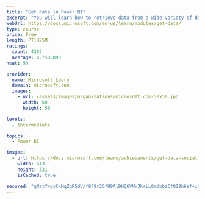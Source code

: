 ```yaml
---
title: "Get data in Power BI"
excerpt: "You will learn how to retrieve data from a wide variety of data sources, including Microsoft Excel, relational databases, and NoSQL data stores. You will also learn how to improve performance while retrieving data."
webUrl: https://docs.microsoft.com/en-us/learn/modules/get-data/
type: course
price: Free
length: PT1H25M
ratings:
  count: 4395
  average: 4.7585893
heat: 99

provider:
  name: Microsoft Learn
  domain: microsoft.com
  images:
    - url: /assets/images/organizations/microsoft.com-50x50.jpg
      width: 50
      height: 50

levels:
  - Intermediate

topics:
  - Power BI

images:
  - url: https://docs.microsoft.com/learn/achievements/get-data-social.png
    width: 643
    height: 321
    isCached: true

secured: "gNatY+gyCxMqZgR5dV/f9F9r2DfU9AlDHQ6VMHJh+LL0mdbbzCfO29b6ef+iYpDgVXtxfAunzIP5TYuXu5O7s9xwwsA6G9M+aICk8AvnuigXsFGa7Xpc6CcmSBWH9DY0ovCmLCIaaYOD3UAriwtJrpEsU0LRi/i/Jq8rgVrh8CKuM/SMfxhnDrN/JAmIVkxgQhUeoII/URJhE3OGxX6XvMHPSIUU3y73ZkC4SimLNppUQk6f4s+aGwAHY7lgIfKFEPqhuYyHEYt3RDGpYEVzJ1X+C3RwtdiPUbIrGTLPmZZxZYk6BnYFmIiTQacV2OzCQyd5eFNtsFNLj9t0kmwqY0367uLdPQRdefMguWmqwJX6rGslTdVJAZFGln6e0YZTCgUr5OfwAZyCb6YjqKdug6BZmboJMNq+t6Ir2sIiEiw=;jQB8baPPQsv6o6zY7ZQ6ng=="
---
```


